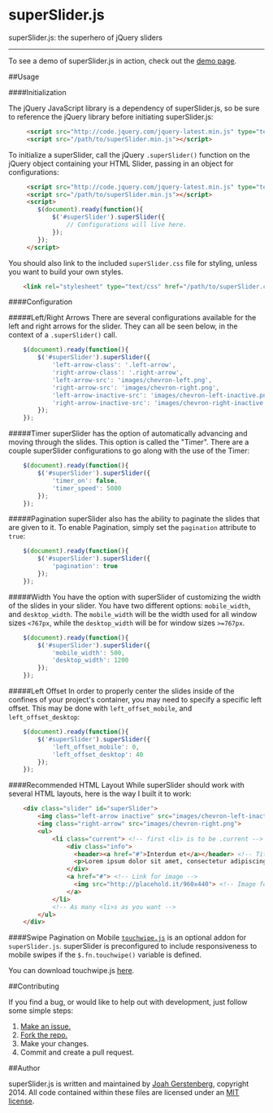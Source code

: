 superSlider.js
==============

superSlider.js: the superhero of jQuery sliders

---

To see a demo of superSlider.js in action, check out the [demo page](http://www.joahg.com/superSlider.js/demo.html).

##Usage

####Initialization

The jQuery JavaScript library is a dependency of superSlider.js, so be sure to reference the jQuery library before initiating superSlider.js:

```html
     <script src="http://code.jquery.com/jquery-latest.min.js" type="text/javascript"></script>
     <script src="/path/to/superSlider.min.js"></script>
```

To initialize a superSlider, call the jQuery `.superSlider()` function on the jQuery object containing your HTML Slider, passing in an object for configurations:

```html
     <script src="http://code.jquery.com/jquery-latest.min.js" type="text/javascript"></script>
     <script src="/path/to/superSlider.min.js"></script>
     <script>
     	$(document).ready(function(){
     		$('#superSlider').superSlider({
	     		// Configurations will live here.
	     	});
     	});
     </script>
```

You should also link to the included `superSlider.css` file for styling, unless you want to build your own styles.

```html
	<link rel="stylesheet" type="text/css" href="/path/to/superSlider.css">
```

####Configuration

#####Left/Right Arrows
There are several configurations available for the left and right arrows for the slider. They can all be seen below, in the context of a `.superSlider()` call.

```javascript
 	$(document).ready(function(){
 		$('#superSlider').superSlider({
     		'left-arrow-class': '.left-arrow',                              //Sets the selector class for the left arrow
     		'right-arrow-class': '.right-arrow',                            //Sets the selector class for the right arrow
     		'left-arrow-src': 'images/chevron-left.png',                    //Sets the image source for the left arrow
     		'right-arrow-src': 'images/chevron-right.png',                  //Sets the image source for the right arrow
     		'left-arrow-inactive-src': 'images/chevron-left-inactive.png',  //Sets the image source for the inactive left arrow
     		'right-arrow-inactive-src': 'images/chevron-right-inactive.png' //Sets the image source for the inactive right arrow
     	});
 	});
```

#####Timer
superSlider has the option of automatically advancing and moving through the slides. This option is called the "Timer". There are a couple superSlider configurations to go along with the use of the Timer:

```javascript
 	$(document).ready(function(){
 		$('#superSlider').superSlider({
     		'timer_on': false,                                              //Either true or false, turns Timer on or off
     		'timer_speed': 5000                                             //Speed, in milliseconds, for the automatic advancing of the slides
     	});
 	});
```

#####Pagination
superSlider also has the ability to paginate the slides that are given to it. To enable Pagination, simply set the `pagination` attribute to `true`:

```javascript
    $(document).ready(function(){
        $('#superSlider').superSlider({
            'pagination': true
        });
    });
```

#####Width
You have the option with superSlider of customizing the width of the slides in your slider. You have two different options: `mobile_width`, and `desktop_width`. The `mobile_width` will be the width used for all window sizes `<767px`, while the `desktop_width` will be for window sizes `>=767px`.

```javascript
    $(document).ready(function(){
        $('#superSlider').superSlider({
            'mobile_width': 500,                                            //Number (pixels) width for mobile
            'desktop_width': 1200                                           //Number (pixels) width for desktop
        });
    });
```

#####Left Offset
In order to properly center the slides inside of the confines of your project's container, you may need to specify a specific left offset. This may be done with `left_offset_mobile`, and `left_offset_desktop`:

```javascript
    $(document).ready(function(){
        $('#superSlider').superSlider({
            'left_offset_mobile': 0,                                        //Number (pixels) left offset for mobile
            'left_offset_desktop': 40                                       //Number (pixels) left offset for desktop
        });
    });
```

####Recommended HTML Layout
While superSlider should work with several HTML layouts, here is the way I built it to work:

```html
	<div class="slider" id="superSlider">
		<img class="left-arrow inactive" src="images/chevron-left-inactive.png">
        <img class="right-arrow" src="images/chevron-right.png">
        <ul>
			<li class="current"> <!-- first <li> is to be .current -->
				<div class="info">
				  <header><a href="#">Interdum et</a></header> <!-- Title of slide -->
				  <p>Lorem ipsum dolor sit amet, consectetur adipiscing elit. Sed vitae nibh lorem. Maecenas vitae erat eu justo convallis porttitor pretium at purus. In lacus orci, lobortis non luctus eget, posuere sed dolor.</p> <!-- Description of slide -->
				</div>
				<a href="#"> <!-- Link for image -->
				  <img src="http://placehold.it/960x440"> <!-- Image for slide -->
				</a>
			</li>
			<!-- As many <li>s as you want -->
		</ul>
	</div>
```

####Swipe Pagination on Mobile
[`touchwipe.js`](http://www.netcu.de/jquery-touchwipe-iphone-ipad-library) is an optional addon for `superSlider.js`. superSlider is preconfigured to include responsiveness to mobile swipes if the `$.fn.touchwipe()` variable is defined.

You can download touchwipe.js [here](http://www.netcu.de/jquery-touchwipe-iphone-ipad-library).

##Contributing

If you find a bug, or would like to help out with development, just follow some simple steps:

  1. [Make an issue.](https://github.com/JoahG/superSlider.js/issues/new)
  2. [Fork the repo.](https://github.com/JoahG/superSlider.js/fork)
  3. Make your changes.
  4. Commit and create a pull request.

##Author

superSlider.js is written and maintained by [Joah Gerstenberg](http://www.joahg.com), copyright 2014. All code contained within these files are licensed under an [MIT license](https://github.com/JoahG/superSlider.js/blob/gh-pages/LICENSE).
